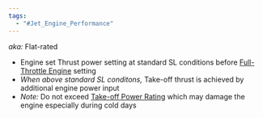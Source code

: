 ```yaml
---
tags:
  - "#Jet_Engine_Performance"
---
```

*aka:* Flat-rated
- Engine set Thrust power setting at standard SL conditions before [Full-Throttle Engine](./Full-Throttle%20Engine.md) setting
- *When above standard SL conditons,* Take-off thrust is achieved by additional engine power input
- *Note:* Do not exceed [Take-off Power Rating](./Take-off%20Power%20Rating.md) which may damage the engine especially during cold days
